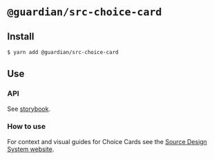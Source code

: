 # `@guardian/src-choice-card`

## Install

```sh
$ yarn add @guardian/src-choice-card
```

## Use

### API

See [storybook](https://guardian.github.io/source/?path=/docs/source-src-choice-card-choicecardgroup).

### How to use

For context and visual guides for Choice Cards see the [Source Design System website](https://theguardian.design/2a1e5182b/p/65ffe9-choice-card).
